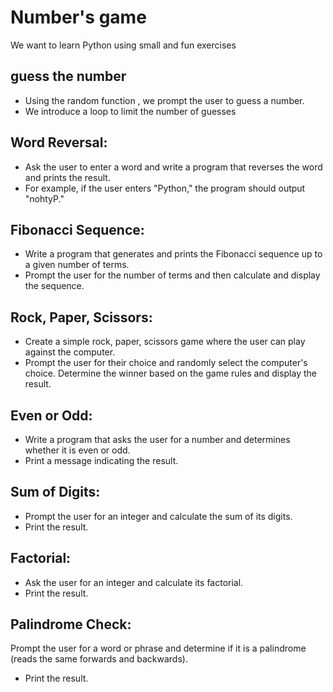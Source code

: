 # Number's game
We want to learn Python using small and fun exercises

## guess the number
- Using the random function , we prompt the user to guess a number.
- We introduce a loop to limit the number of guesses

## Word Reversal:
- Ask the user to enter a word and write a program that reverses the word and prints the result. 
- For example, if the user enters "Python," the program should output "nohtyP."

## Fibonacci Sequence:
- Write a program that generates and prints the Fibonacci sequence up to a given number of terms. 
- Prompt the user for the number of terms and then calculate and display the sequence.

## Rock, Paper, Scissors:
- Create a simple rock, paper, scissors game where the user can play against the computer. 
- Prompt the user for their choice and randomly select the computer's choice. Determine the winner based on the game rules and display the result.

## Even or Odd:
- Write a program that asks the user for a number and determines whether it is even or odd. 
- Print a message indicating the result.

## Sum of Digits:
- Prompt the user for an integer and calculate the sum of its digits. 
- Print the result.

## Factorial:
- Ask the user for an integer and calculate its factorial. 
- Print the result.

## Palindrome Check:
Prompt the user for a word or phrase and determine if it is a palindrome (reads the same forwards and backwards). 
- Print the result.